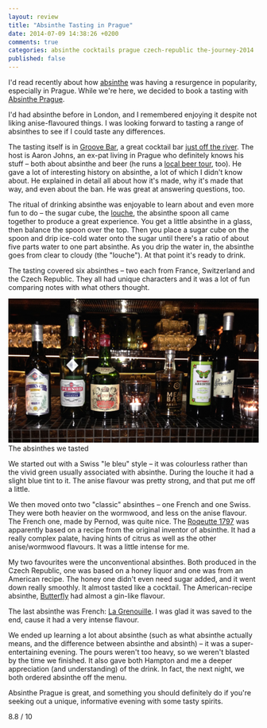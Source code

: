 ```yaml
---
layout: review
title: "Absinthe Tasting in Prague"
date: 2014-07-09 14:38:26 +0200
comments: true
categories: absinthe cocktails prague czech-republic the-journey-2014
published: false
---
```


<div itemprop="description">

  <p>I'd read recently about how <a href="http://en.wikipedia.org/wiki/Absinthe">absinthe</a> was having a resurgence in popularity, especially in Prague. While we're here, we decided to book a tasting with <a href="http://absinthe-prague.com"><span itemprop="itemreviewed">Absinthe Prague</span></a>.</p>

  <p>I'd had absinthe before in London, and I remembered enjoying it despite not liking anise-flavoured things. I was looking forward to tasting a range of absinthes to see if I could taste any differences.</p>

  <p>The tasting itself is in <a href="http://groovebar.cz/">Groove Bar</a>, a great cocktail bar <a href="https://www.google.com/maps/place/Groove+Bar/@50.080446,14.416966,17z/data=!3m1!4b1!4m2!3m1!1s0x470b94f1c418d2a1:0xe8a4fa7d2309d51f">just off the river</a>. The host is Aaron Johns, an ex-pat living in Prague who definitely knows his stuff – both about absinthe and beer (he runs a <a href="http://tastelocalbeer.com/">local beer tour</a>, too). He gave a lot of interesting history on absinthe, a lot of which I didn't know about. He explained in detail all about how it's made, why it's made that way, and even about the ban. He was great at answering questions, too.</p>

  <p>The ritual of drinking absinthe was enjoyable to learn about and even more fun to do – the sugar cube, the <a href="http://en.wikipedia.org/wiki/Ouzo_effect">louche</a>, the absinthe spoon all came together to produce a great experience. You get a little absinthe in a glass, then balance the spoon over the top. Then you place a sugar cube on the spoon and drip ice-cold water onto the sugar until there's a ratio of about five parts water to one part absinthe. As you drip the water in, the absinthe goes from clear to cloudy (the "louche"). At that point it's ready to drink.</p>

  <p>The tasting covered six absinthes – two each from France, Switzerland and the Czech Republic. They all had unique characters and it was a lot of fun comparing notes with what others thought.</p>

  <div class="img">
    <img src="/images/the-journey/prague/absinthe.jpg">
    <div class="alt">The absinthes we tasted</div>
  </div>

  <p>We started out with a Swiss "le bleu" style – it was colourless rather than the vivid green usually associated with absinthe. During the louche it had a slight blue tint to it. The anise flavour was pretty strong, and that put me off a little.</p>

  <p>We then moved onto two "classic" absinthes – one French and one Swiss. They were both heavier on the wormwood, and less on the anise flavour. The French one, made by Pernod, was quite nice. The <a href="http://absinthe-prague.com/products/absinthe-roquette-1797/">Roqeutte 1797</a> was apparently based on a recipe from the original inventor of absinthe. It had a really complex palate, having hints of citrus as well as the other anise/wormwood flavours. It was a little intense for me.</p>

  <p>My two favourites were the unconventional absinthes. Both produced in the Czech Republic, one was based on a honey liquor and one was from an American recipe. The honey one didn't even need sugar added, and it went down really smoothly. It almost tasted like a cocktail. The American-recipe absinthe, <a href="http://absinthe-prague.com/products/absinthe-butterfly/">Butterfly</a> had almost a gin-like flavour.</p>

  <p>The last absinthe was French: <a href="http://absinthe-prague.com/products/la-grenouille-by-zufanek/">La Grenouille</a>. I was glad it was saved to the end, cause it had a very intense flavour.</p>

  <p>We ended up learning a lot about absinthe (such as what absinthe actually means, and the difference between absinthe and absinth) – it was a super-entertaining evening. The pours weren't too heavy, so we weren't blasted by the time we finished. It also gave both Hampton and me a deeper appreciation (and understanding) of the drink. In fact, the next night, we both ordered absinthe off the menu.</p>

  <p><span itemprop="summary">Absinthe Prague is great, and something you should definitely do if you're seeking out a unique, informative evening with some tasty spirits.</span></p>

  <p class="score">
    <span itemprop="rating" itemscope itemtype="http://data-vocabulary.org/Rating">
      <span itemprop="value">8.8</span> 
      <meta itemprop="best" content="10"/> / 10
    </span> 
  </p>
  
</div>